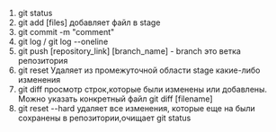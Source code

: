 1. git status
2. git add [files] добавляет файл в stage
3. git commit -m "comment"  
4. git log / git log --oneline
5. git push [repository_link] [branch_name]   - branch это ветка репозитория
6. git reset Удаляет из промежуточной области stage какие-либо изменения
7. git diff просмотр строк,которые были изменены или добавлены. Можно указать конкретный файл git diff [filename]
8. git reset --hard  удаляет все изменения, которые еще на были сохранены в репозитории,очищает git status